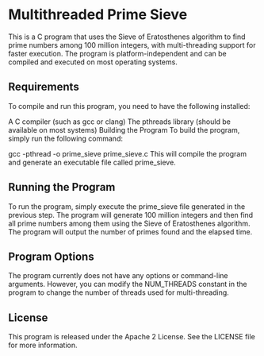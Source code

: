# Multithreaded Prime Sieve
This is a C program that uses the Sieve of Eratosthenes algorithm to find prime numbers among 100 million integers, with multi-threading support for faster execution. The program is platform-independent and can be compiled and executed on most operating systems.

## Requirements
To compile and run this program, you need to have the following installed:

A C compiler (such as gcc or clang)
The pthreads library (should be available on most systems)
Building the Program
To build the program, simply run the following command:


gcc -pthread -o prime_sieve prime_sieve.c
This will compile the program and generate an executable file called prime_sieve.

## Running the Program
To run the program, simply execute the prime_sieve file generated in the previous step. The program will generate 100 million integers and then find all prime numbers among them using the Sieve of Eratosthenes algorithm. The program will output the number of primes found and the elapsed time.

## Program Options
The program currently does not have any options or command-line arguments. However, you can modify the NUM_THREADS constant in the program to change the number of threads used for multi-threading.

## License
This program is released under the Apache 2 License. See the LICENSE file for more information.
